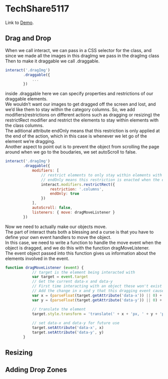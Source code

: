 # TechShare5117
Link to [Demo](https://youtube.com/).
## Drag and Drop
When we call interact, we can pass in a CSS selector for the class, and since we made all the images in this dragImg we pass in the dragImg class
Then to make it draggable we call .draggable.

```javascript
interact('.dragImg')
        .draggable({
            ...
        })
```
inside .draggable here we can specify properties and restrictions of our draggable elements.\
We wouldn’t want our images to get dragged off the screen and lost, and we’d like them to stay within the category columns. So, we add modifiers(restrictions on different actions such as dragging or resizing) the restrictRect modifier and restrict the elements to stay within elements with the class columns.\
The aditional attribute endOnly means that this restriction is only applied at the end of the action, which in this case is whenever we let go of the element we’re dragging.\
Another aspect to point out is to prevent the object from scrolling the page around when we go to the boudaries, we set autoScroll to false.

```javascript
interact('.dragImg')
        .draggable({
            modifiers: [
                // restrict elements to only stay within elements with the class columns
                // endOnly means this restriction is enacted when the event (ie. dragging) is done
                interact.modifiers.restrictRect({
                    restriction: '.columns',
                    endOnly: true
                })
            ],
            autoScroll: false,
            listeners: { move: dragMoveListener }
        })
```
Now we need to actually make our objects move.\
The part of interact thats both a blessing and a curse is that you have to define your own event handlers to move the object.\
In this case, we need to write a function to handle the move event when the object is dragged, and we do this with the function dragMoveListener.\
The event object passed into this function gives us information about the elements involved in the event.
```javascript
function dragMoveListener (event) {
            // target is the element being interacted with
            var target = event.target
            // Get the current data-x and data-y
            // First time interacting with an object these won't exist so we start with 0
            // Add the change in x and y that this dragging event caused
            var x = (parseFloat(target.getAttribute('data-x')) || 0) + event.dx
            var y = (parseFloat(target.getAttribute('data-y')) || 0) + event.dy

            // translate the element
            target.style.transform = 'translate(' + x + 'px, ' + y + 'px)'
        
            // set data-x and data-y for future use
            target.setAttribute('data-x', x)
            target.setAttribute('data-y', y)
        }
```
## Resizing
## Adding Drop Zones


